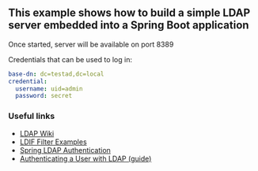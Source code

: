 ## This example shows how to build a simple LDAP server embedded into a Spring Boot application

Once started, server will be available on port 8389

Credentials that can be used to log in:
```yaml
base-dn: dc=testad,dc=local
credential:
  username: uid=admin
  password: secret
```

### Useful links
* [LDAP Wiki](https://en.wikipedia.org/wiki/Lightweight_Directory_Access_Protocol)
* [LDIF Filter Examples](https://confluence.atlassian.com/kb/how-to-write-ldap-search-filters-792496933.html)
* [Spring LDAP Authentication](https://docs.spring.io/spring-security/site/docs/4.2.x/reference/html/ldap.html)
* [Authenticating a User with LDAP (guide)](https://spring.io/guides/gs/authenticating-ldap/)

